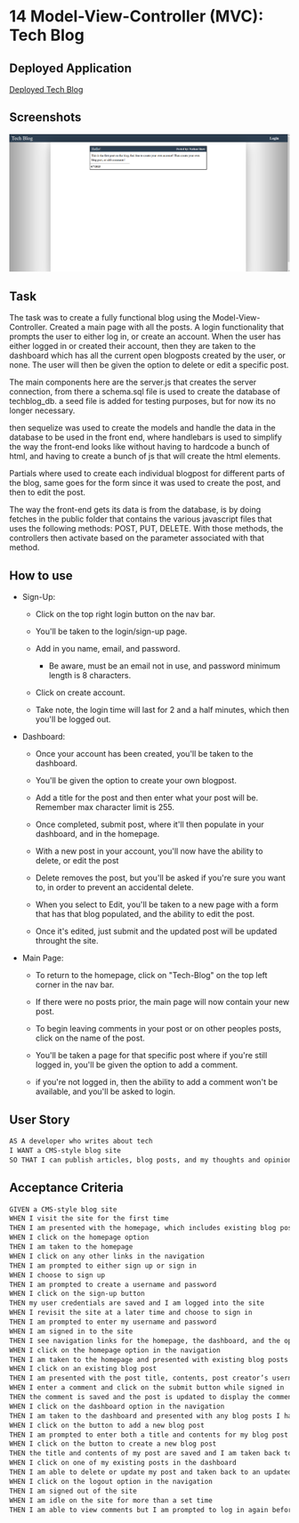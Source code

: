 # 14 Model-View-Controller (MVC): Tech Blog

## Deployed Application

[Deployed Tech Blog](https://challenge-12-tech-blog.herokuapp.com/)

## Screenshots

![main page](./images/main-page.PNG)

## Task

The task was to create a fully functional blog using the Model-View-Controller.
Created a main page with all the posts.
A login functionality that prompts the user to either log in, or create an account.
When the user has either logged in or created their account, then they are taken to the dashboard
which has all the current open blogposts created by the user, or none.
The user will then be given the option to delete or edit a specific post.

The main components here are the server.js that creates the server connection, from there a schema.sql file is used to create the database of techblog_db.
a seed file is added for testing purposes, but for now its no longer necessary.

then sequelize was used to create the models and handle the data in the database to be used in the front end, where handlebars is used to simplify the way the front-end looks like
without having to hardcode a bunch of html, and having to create a bunch of js that will create the html elements.

Partials where used to create each individual blogpost for different parts of the blog, same goes for the form since it was used to create the post, and then to edit the post.

The way the front-end gets its data is from the database, is by doing fetches in the public folder that contains the various javascript files that uses
the following methods: POST, PUT, DELETE.
With those methods, the controllers then activate based on the parameter associated with that method.

## How to use

* Sign-Up:

    * Click on the top right login button on the nav bar.

    * You'll be taken to the login/sign-up page.

    * Add in you name, email, and password.

        * Be aware, must be an email not in use, and password minimum length is 8 characters.
    
    * Click on create account.

    * Take note, the login time will last for 2 and a half minutes, which then you'll be logged out.

* Dashboard:

    * Once your account has been created, you'll be taken to the dashboard.

    * You'll be given the option to create your own blogpost.

    * Add a title for the post and then enter what your post will be. Remember max character limit is 255.

    * Once completed, submit post, where it'll then populate in your dashboard, and in the homepage.

    * With a new post in your account, you'll now have the ability to delete, or edit the post

    * Delete removes the post, but you'll be asked if you're sure you want to, in order to prevent an accidental delete.

    * When you select to Edit, you'll be taken to a new page with a form that has that blog populated, and the ability to edit the post. 

    * Once it's edited, just submit and the updated post will be updated throught the site.

* Main Page:

    * To return to the homepage, click on "Tech-Blog" on the top left corner in the nav bar.

    * If there were no posts prior, the main page will now contain your new post.

    * To begin leaving comments in your post or on other peoples posts, click on the name of the post.

    * You'll be taken a page for that specific post where if you're still logged in, you'll be given the option to add a comment.

    * if you're not logged in, then the ability to add a comment won't be available, and you'll be asked to login.

## User Story

```md
AS A developer who writes about tech
I WANT a CMS-style blog site
SO THAT I can publish articles, blog posts, and my thoughts and opinions
```

## Acceptance Criteria

```md
GIVEN a CMS-style blog site
WHEN I visit the site for the first time
THEN I am presented with the homepage, which includes existing blog posts if any have been posted; navigation links for the homepage and the dashboard; and the option to log in
WHEN I click on the homepage option
THEN I am taken to the homepage
WHEN I click on any other links in the navigation
THEN I am prompted to either sign up or sign in
WHEN I choose to sign up
THEN I am prompted to create a username and password
WHEN I click on the sign-up button
THEN my user credentials are saved and I am logged into the site
WHEN I revisit the site at a later time and choose to sign in
THEN I am prompted to enter my username and password
WHEN I am signed in to the site
THEN I see navigation links for the homepage, the dashboard, and the option to log out
WHEN I click on the homepage option in the navigation
THEN I am taken to the homepage and presented with existing blog posts that include the post title and the date created
WHEN I click on an existing blog post
THEN I am presented with the post title, contents, post creator’s username, and date created for that post and have the option to leave a comment
WHEN I enter a comment and click on the submit button while signed in
THEN the comment is saved and the post is updated to display the comment, the comment creator’s username, and the date created
WHEN I click on the dashboard option in the navigation
THEN I am taken to the dashboard and presented with any blog posts I have already created and the option to add a new blog post
WHEN I click on the button to add a new blog post
THEN I am prompted to enter both a title and contents for my blog post
WHEN I click on the button to create a new blog post
THEN the title and contents of my post are saved and I am taken back to an updated dashboard with my new blog post
WHEN I click on one of my existing posts in the dashboard
THEN I am able to delete or update my post and taken back to an updated dashboard
WHEN I click on the logout option in the navigation
THEN I am signed out of the site
WHEN I am idle on the site for more than a set time
THEN I am able to view comments but I am prompted to log in again before I can add, update, or delete comments
```
